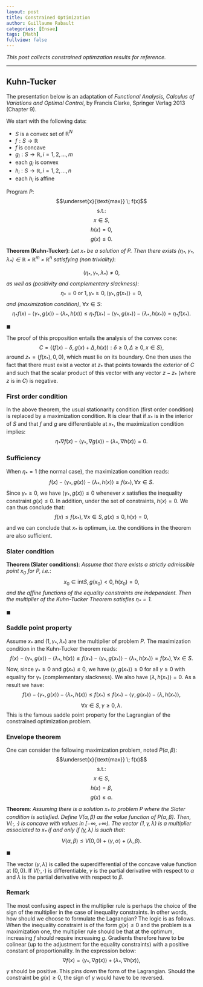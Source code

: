 ```yaml
--- 
layout: post 
title: Constrained Optimization
author: Guillaume Rabault
categories: [Ensae] 
tags: [Math] 
fullview: false 
--- 
```


*This post collects constrained optimzation results for reference.*

* * * * *



## Kuhn-Tucker

The presentation below is an adaptation of *Functional Analysis, Calculus of Variations and Optimal Control*, by Francis Clarke, Springer Verlag 2013 (Chapter $9$).

We start with the following data:

* $S$ is a convex set of $\mathbb{R}^{N}$
* $f : S \to \mathbb{R}$
* $f$ is concave
* $g_{i} : S \to \mathbb{R},\, i=1,2,\ldots,m$
* each $g_{i}$ is convex
* $h_{i} : S \to \mathbb{R},\, i=1,2,\ldots,n$
* each $h_{i}$ is affine

Program $P$:
$$\underset{x}{\text{max}} \; f(x)$$
$$\text{s.t.}:$$
$$x \in S,$$ 
$$h(x)=0,$$ 
$$g(x)\leq 0.$$ 

**Theorem (Kuhn-Tucker)**: *Let $x_{*}$ be a solution of $P$. Then there exists $(\eta_{*},\gamma_{*},\lambda_{*}) \in \mathbb{R}\times\mathbb{R}^{m}\times\mathbb{R}^{n}$ satisfying (non triviality)*:

$$(\eta_{*},\gamma_{*},\lambda_{*})\neq 0,$$
*as well as (positivity and complementary slackness)*:
$$\eta_{*}=0\; \textrm{or}\; 1,\, \gamma_{*}\geq 0, \,\langle\gamma_{*},g(x_{*})\rangle=0,$$
*and (maximization condition)*, $\forall x \in S$:
$$\eta_{*} f(x)-\langle\gamma_{*},g(x)\rangle-\langle\lambda_{*},h(x)\rangle\leq \eta_{*} f(x_{*})-\langle\gamma_{*},g(x_{*})\rangle-\langle\lambda_{*},h(x_{*})\rangle=\eta_{*} f(x_{*}).$$

${\scriptstyle \blacksquare}$

The proof of this proposition entails the analysis of the convex cone:
$$C=\{(f(x)-\delta,g(x)+\Delta,h(x)): \delta \geq 0,\Delta \geq 0, x\in S\},$$
around $z_{*}=(f(x_{*}),0,0)$, which must lie on its boundary. One then uses the fact that there must exist a vector at $z_{*}$ that points towards the exterior of $C$ and such that the scalar product of this vector with any vector $z-z_{*}$ (where $z$ is in $C$) is negative.

### First order condition

In the above theorem, the usual stationarity condition (first order condition) is replaced by a maximization condition. It is clear that if $x_{*}$ is in the interior of $S$ and that $f$ and $g$ are differentiable at $x_{*}$, the maximization condition implies:
$$\eta_{*} \nabla f(x)-\langle\gamma_{*},\nabla g(x)\rangle-\langle\lambda_{*},\nabla h(x)\rangle=0.$$

### Sufficiency

When $\eta_{*}=1$ (the normal case), the maximization condition reads:
$$f(x)-\langle\gamma_{*},g(x)\rangle-\langle\lambda_{*},h(x)\rangle\leq f(x_{*}), \forall x \in S.$$
Since $\gamma_{*}\geq 0$, we have $\langle\gamma_{*},g(x)\rangle\leq 0$ whenever $x$ satisfies the inequality constraint $g(x)\leq 0$. In addition, under the set of constraints, $h(x)=0$. We can thus conclude that:
$$f(x) \leq f(x_{*}), \forall x \in S,\, g(x)\leq 0,\, h(x)=0,$$
and we can conclude that $x_{*}$ is optimum, i.e. the conditions in the theorem are also sufficient.

### Slater condition

**Theorem (Slater conditions)**: *Assume that there exists a strictly admissible point $x_{0}$ for $P$, i.e.*:
$$x_{0}\in \text{int}S,\, g(x_{0})<0,\, h(x_{0})=0,$$
*and the affine functions of the equality constraints are independent. Then the multiplier of the Kuhn-Tucker Theorem satisfies $\eta_{*}=1$.*

${\scriptstyle \blacksquare}$


### Saddle point property

Assume $x_{*}$ and $(1,\gamma_{*},\lambda_{*})$ are the multiplier of problem $P$. The maximization condition in the Kuhn-Tucker theorem reads:
$$f(x)-\langle\gamma_{*},g(x)\rangle-\langle\lambda_{*},h(x)\rangle\leq f(x_{*})-\langle\gamma_{*},g(x_{*})\rangle-\langle\lambda_{*},h(x_{*})\rangle=f(x_{*}), \forall x \in S.$$
Now, since $\gamma_{*}\geq 0$ and $g(x_{*})\leq 0$, we have $\langle\gamma,g(x_{*})\rangle\geq 0$ for all $\gamma\geq 0$ with equality for $\gamma_{*}$ (complementary slackness). We also have $\langle\lambda,h(x_{*})\rangle=0$. As a result we have:
$$f(x)-\langle\gamma_{*},g(x)\rangle-\langle\lambda_{*},h(x)\rangle\leq f(x_{*})\leq f(x_{*})-\langle\gamma,g(x_{*})\rangle-\langle\lambda,h(x_{*})\rangle,$$
$$\forall x \in S,\, \gamma \geq 0,\, \lambda.$$
This is the famous saddle point property for the Lagrangian of the constrained optimization problem.

### Envelope theorem

One can consider the following maximization problem, noted $P(\alpha,\beta)$:
$$\underset{x}{\text{max}} \; f(x)$$
$$\text{s.t.}:$$
$$x \in S,$$ 
$$h(x)=\beta,$$ 
$$g(x)\leq \alpha.$$ 

**Theorem**: *Assuming there is a solution $x_{*}$ to problem $P$ where the Slater condition is satisfied. Define $V(\alpha,\beta)$ as the value function of $P(\alpha,\beta)$. Then, $V(\cdot,\cdot)$ is concave with values in $[-\infty,+\infty)$. The vector $(1,\gamma,\lambda)$ is a multiplier associated to $x_{*}$ if and only if $(\gamma,\lambda)$ is such that*:
$$V(\alpha,\beta)\leq V(0,0)+\langle\gamma,\alpha\rangle+\langle\lambda,\beta\rangle.$$

${\scriptstyle \blacksquare}$

The vector $(\gamma,\lambda)$ is called the superdifferential of the concave value function at $(0,0)$. If $V(\cdot,\cdot)$ is differentiable, $\gamma$ is the partial derivative with respect to $\alpha$ and $\lambda$ is the partial derivative with respect to $\beta$.




### Remark

The most confusing aspect in the multiplier rule is perhaps the choice of the sign of the multiplier in the case of inequality constraints. In other words, how should we choose to formulate the Lagrangian? The logic is as follows. When the inequality constraint is of the form $g(x)\leq 0$ and the problem is a maximization one, the multiplier rule should be that at the optimum, increasing $f$ should require increasing $g$. Gradients therefore have to be colinear (up to the adjustment for the equality constraints) with a positive constant of proportionality. In the expression below:
$$\nabla f(x)=\langle\gamma_{*},\nabla g(x)\rangle+\langle\lambda_{*},\nabla h(x)\rangle,$$
$\gamma$ should be positive. This pins down the form of the Lagrangian. Should the constraint be $g(x)\geq 0$, the sign of $\gamma$ would have to be reversed.

